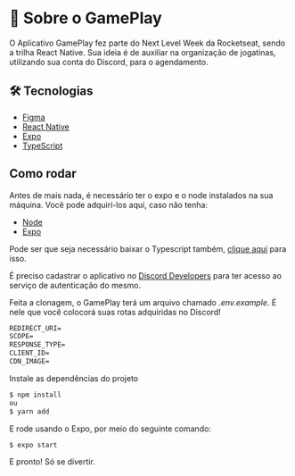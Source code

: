 # :iphone: Sobre o GamePlay

O Aplicativo GamePlay fez parte do Next Level Week da Rocketseat, sendo a trilha React Native. Sua ideia é de auxiliar na organização de jogatinas, utilizando
sua conta do Discord, para o agendamento.


## :hammer_and_wrench: Tecnologias

- [Figma](http://www.figma.com/)
- [React Native](https://reactnative.dev/)
- [Expo](https://expo.io/)
- [TypeScript](https://www.typescriptlang.org/)

## Como rodar

Antes de mais nada, é necessário ter o expo e o node instalados na sua máquina. Você pode adquirí-los aqui, caso não tenha:
- [Node](https://nodejs.org/en/)
- [Expo](https://expo.io/)

Pode ser que seja necessário baixar o Typescript também, [clique aqui](https://www.typescriptlang.org/download) para isso.

É preciso cadastrar o aplicativo no [Discord Developers](https://discord.com/developers/applications) para ter acesso ao serviço de autenticação do mesmo.

Feita a clonagem, o GamePlay terá um arquivo chamado _.env.example_. É nele que você colocorá suas rotas adquiridas no Discord!

 ```cl
REDIRECT_URI=
SCOPE=
RESPONSE_TYPE=
CLIENT_ID=
CDN_IMAGE=
```
Instale as dependências do projeto

```cl
$ npm install
ou
$ yarn add
```
E rode usando o Expo, por meio do seguinte comando:

```cl
$ expo start
```
 E pronto! Só se divertir.
 
 

